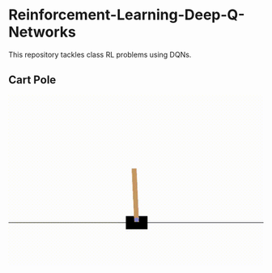 # Reinforcement-Learning-Deep-Q-Networks

This repository tackles class RL problems using DQNs.

## Cart Pole

![Cart Pole Balancing Act](https://github.com/aanish94/Reinforcement-Learning-Deep-Q-Networks/blob/main/results/output.gif)
